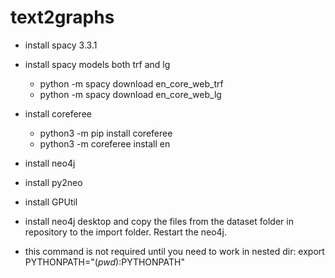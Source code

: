 # text2graphs

- install spacy 3.3.1
- install spacy models both trf and lg
  - python -m spacy download en_core_web_trf
  - python -m spacy download en_core_web_lg
- install coreferee
  - python3 -m pip install coreferee
  - python3 -m coreferee install en
- install neo4j
- install py2neo
- install GPUtil
- install neo4j desktop and copy the files from the dataset folder in repository to the import folder. Restart the neo4j.

- this command is not required until you need to work in nested dir: export PYTHONPATH="$(pwd):$PYTHONPATH"
